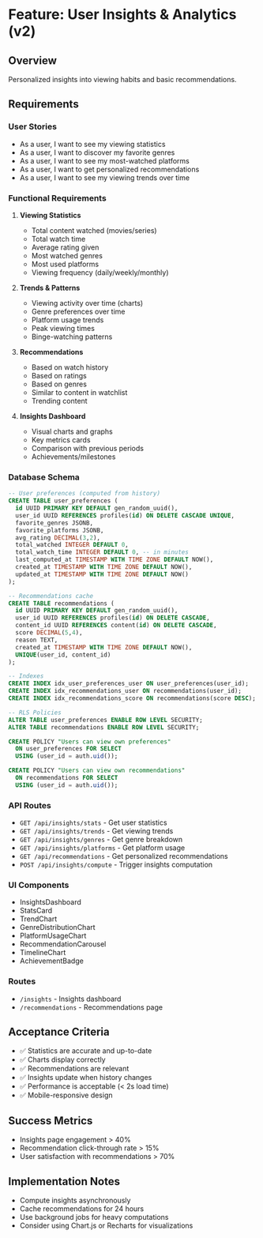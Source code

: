 # Feature: User Insights & Analytics (v2)

## Overview
Personalized insights into viewing habits and basic recommendations.

## Requirements

### User Stories
- As a user, I want to see my viewing statistics
- As a user, I want to discover my favorite genres
- As a user, I want to see my most-watched platforms
- As a user, I want to get personalized recommendations
- As a user, I want to see my viewing trends over time

### Functional Requirements
1. **Viewing Statistics**
   - Total content watched (movies/series)
   - Total watch time
   - Average rating given
   - Most watched genres
   - Most used platforms
   - Viewing frequency (daily/weekly/monthly)

2. **Trends & Patterns**
   - Viewing activity over time (charts)
   - Genre preferences over time
   - Platform usage trends
   - Peak viewing times
   - Binge-watching patterns

3. **Recommendations**
   - Based on watch history
   - Based on ratings
   - Based on genres
   - Similar to content in watchlist
   - Trending content

4. **Insights Dashboard**
   - Visual charts and graphs
   - Key metrics cards
   - Comparison with previous periods
   - Achievements/milestones

### Database Schema
```sql
-- User preferences (computed from history)
CREATE TABLE user_preferences (
  id UUID PRIMARY KEY DEFAULT gen_random_uuid(),
  user_id UUID REFERENCES profiles(id) ON DELETE CASCADE UNIQUE,
  favorite_genres JSONB,
  favorite_platforms JSONB,
  avg_rating DECIMAL(3,2),
  total_watched INTEGER DEFAULT 0,
  total_watch_time INTEGER DEFAULT 0, -- in minutes
  last_computed_at TIMESTAMP WITH TIME ZONE DEFAULT NOW(),
  created_at TIMESTAMP WITH TIME ZONE DEFAULT NOW(),
  updated_at TIMESTAMP WITH TIME ZONE DEFAULT NOW()
);

-- Recommendations cache
CREATE TABLE recommendations (
  id UUID PRIMARY KEY DEFAULT gen_random_uuid(),
  user_id UUID REFERENCES profiles(id) ON DELETE CASCADE,
  content_id UUID REFERENCES content(id) ON DELETE CASCADE,
  score DECIMAL(5,4),
  reason TEXT,
  created_at TIMESTAMP WITH TIME ZONE DEFAULT NOW(),
  UNIQUE(user_id, content_id)
);

-- Indexes
CREATE INDEX idx_user_preferences_user ON user_preferences(user_id);
CREATE INDEX idx_recommendations_user ON recommendations(user_id);
CREATE INDEX idx_recommendations_score ON recommendations(score DESC);

-- RLS Policies
ALTER TABLE user_preferences ENABLE ROW LEVEL SECURITY;
ALTER TABLE recommendations ENABLE ROW LEVEL SECURITY;

CREATE POLICY "Users can view own preferences"
  ON user_preferences FOR SELECT
  USING (user_id = auth.uid());

CREATE POLICY "Users can view own recommendations"
  ON recommendations FOR SELECT
  USING (user_id = auth.uid());
```

### API Routes
- `GET /api/insights/stats` - Get user statistics
- `GET /api/insights/trends` - Get viewing trends
- `GET /api/insights/genres` - Get genre breakdown
- `GET /api/insights/platforms` - Get platform usage
- `GET /api/recommendations` - Get personalized recommendations
- `POST /api/insights/compute` - Trigger insights computation

### UI Components
- InsightsDashboard
- StatsCard
- TrendChart
- GenreDistributionChart
- PlatformUsageChart
- RecommendationCarousel
- TimelineChart
- AchievementBadge

### Routes
- `/insights` - Insights dashboard
- `/recommendations` - Recommendations page

## Acceptance Criteria
- ✅ Statistics are accurate and up-to-date
- ✅ Charts display correctly
- ✅ Recommendations are relevant
- ✅ Insights update when history changes
- ✅ Performance is acceptable (< 2s load time)
- ✅ Mobile-responsive design

## Success Metrics
- Insights page engagement > 40%
- Recommendation click-through rate > 15%
- User satisfaction with recommendations > 70%

## Implementation Notes
- Compute insights asynchronously
- Cache recommendations for 24 hours
- Use background jobs for heavy computations
- Consider using Chart.js or Recharts for visualizations

